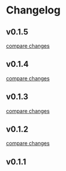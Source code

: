 # Changelog


## v0.1.5

[compare changes](https://github.com/Ga11et/nuxt-3-recaptcha/compare/v0.1.4...v0.1.5)

## v0.1.4

[compare changes](https://github.com/Ga11et/nuxt-3-recaptcha/compare/v0.1.3...v0.1.4)

## v0.1.3

[compare changes](https://github.com/Ga11et/nuxt-3-recaptcha/compare/v0.1.2...v0.1.3)

## v0.1.2

[compare changes](https://github.com/Ga11et/nuxt-3-recaptcha/compare/v0.1.1...v0.1.2)

## v0.1.1

